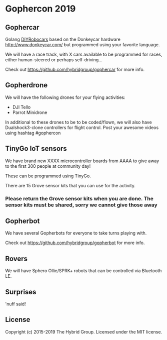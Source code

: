 # Gophercon 2019

## Gophercar

Golang [DIYRobocars](https://diyrobocars.com/) based on the Donkeycar hardware http://www.donkeycar.com/ but programmed using your favorite language.

We will have a race track, with X cars available to be programmed for races, either human-steered or perhaps self-driving...

Check out https://github.com/hybridgroup/gophercar for more info.

## Gopherdrone

We will have the following drones for your flying activities:

- DJI Tello
- Parrot Minidrone

In additional to these drones to be to be coded/flown, we will also have Dualshock3-clone controllers for flight control. Post your awesome videos using hashtag #gophercon

## TinyGo IoT sensors

We have brand new XXXX microcontroller boards from AAAA to give away to the first 300 people at community day!

These can be programmed using TinyGo.

There are 15 Grove sensor kits that you can use for the activity. 

### Please return the Grove sensor kits when you are done. The sensor kits must be shared, sorry we cannot give those away

## Gopherbot

We have several Gopherbots for everyone to take turns playing with.

Check out https://github.com/hybridgroup/gopherbot for more info.

## Rovers

We will have Sphero Ollie/SPRK+ robots that can be controlled via Bluetooth LE.

## Surprises

'nuff said!

## License

Copyright (c) 2015-2019 The Hybrid Group. Licensed under the MIT license.
